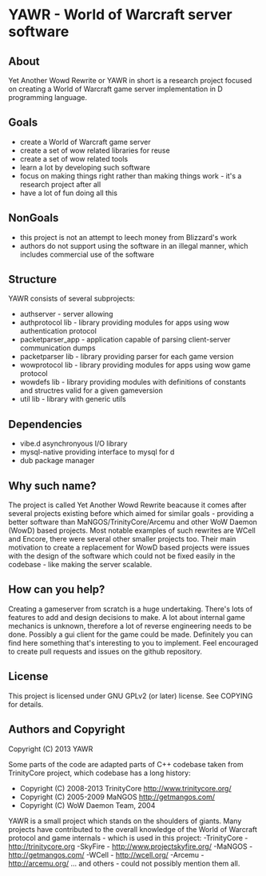 YAWR - World of Warcraft server software
====================

About
---------------------

Yet Another Wowd Rewrite or YAWR in short is a research project focused on creating a World of Warcraft game server implementation in D programming language.

Goals
---------------------

 - create a World of Warcraft game server
 - create a set of wow related libraries for reuse
 - create a set of wow related tools
 - learn a lot by developing such software
 - focus on making things right rather than making things work - it's a research project after all
 - have a lot of fun doing all this

NonGoals
--------------------

 - this project is not an attempt to leech money from Blizzard's work
 - authors do not support using the software in an illegal manner, which includes commercial use of the software

Structure
---------------------

YAWR consists of several subprojects:

 - authserver - server allowing
 - authprotocol lib - library providing modules for apps using wow authentication protocol
 - packetparser_app - application capable of parsing client-server communication dumps
 - packetparser lib - library providing parser for each game version
 - wowprotocol lib - library providing modules for apps using wow game protocol
 - wowdefs lib - library providing modules with definitions of constants and structres valid for a given gameversion
 - util lib - library with generic utils

Dependencies
---------------------

 - vibe.d asynchronyous I/O library
 - mysql-native providing interface to mysql for d
 - dub package manager

Why such name?
---------------------

The project is called Yet Another Wowd Rewrite beacause it comes after several projects existing before which aimed for similar goals - providing a better software than MaNGOS/TrinityCore/Arcemu and other WoW Daemon (WowD) based projects.
Most notable examples of such rewrites are WCell and Encore, there were several other smaller projects too.
Their main motivation to create a replacement for WowD based projects were issues with the design of the software which could not be fixed easily in the codebase - like making the server scalable.

How can you help?
---------------------

Creating a gameserver from scratch is a huge undertaking. There's lots of features to add and design decisions to make. A lot about internal game mechanics is unknown, therefore a lot of reverse engineering needs to be done.
Possibly a gui client for the game could be made. Definitely you can find here something that's interesting to you to implement. Feel encouraged to create pull requests and issues on the github repository.

License
---------------------
This project is licensed under GNU GPLv2 (or later) license. See COPYING for details.

Authors and Copyright
---------------------
Copyright (C) 2013 YAWR

Some parts of the code are adapted parts of C++ codebase taken from TrinityCore project, which codebase has a long history:
- Copyright (C) 2008-2013 TrinityCore <http://www.trinitycore.org/>
- Copyright (C) 2005-2009 MaNGOS <http://getmangos.com/>
- Copyright (C) WoW Daemon Team, 2004

YAWR is a small project which stands on the shoulders of giants.
Many projects have contributed to the overall knowledge of the World of Warcraft protocol and game internals - which is used in this project:
-TrinityCore -  http://trinitycore.org
-SkyFire - http://www.projectskyfire.org/
-MaNGOS - http://getmangos.com/
-WCell - http://wcell.org/
-Arcemu - http://arcemu.org/
... and others - could not possibly mention them all.
